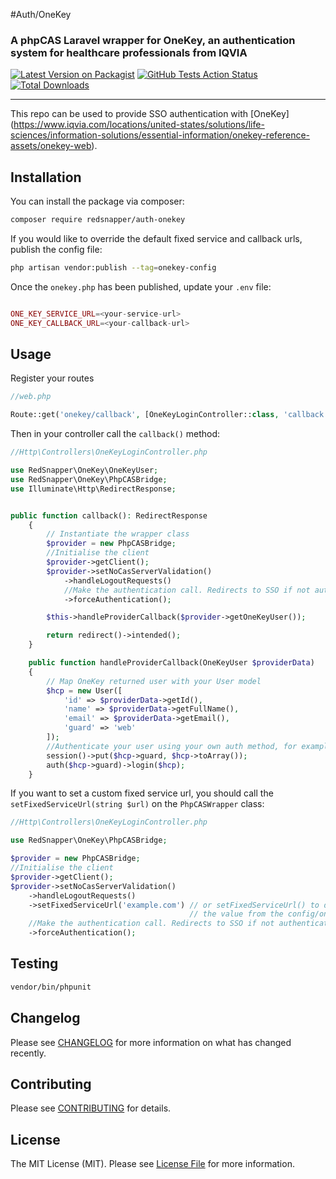 #Auth/OneKey
### A phpCAS Laravel wrapper for OneKey, an authentication system for healthcare professionals from IQVIA


[![Latest Version on Packagist](https://img.shields.io/packagist/v/vendor_slug/package_slug.svg?style=flat-square)](https://packagist.org/packages/vendor_slug/package_slug)
[![GitHub Tests Action Status](https://github.com/redsnapper/socialite-swiss-rx/workflows/run-tests/badge.svg)](https://github.com/redsnapper/socialite-swiss-rx/actions)
[![Total Downloads](https://img.shields.io/packagist/dt/vendor_slug/package_slug.svg?style=flat-square)](https://packagist.org/packages/vendor_slug/package_slug)

---
This repo can be used to provide SSO authentication with [OneKey] (https://www.iqvia.com/locations/united-states/solutions/life-sciences/information-solutions/essential-information/onekey-reference-assets/onekey-web).

## Installation

You can install the package via composer:

```bash
composer require redsnapper/auth-onekey
```


If you would like to override the default fixed service and callback urls, publish the config file:
```bash
php artisan vendor:publish --tag=onekey-config
```

Once the `onekey.php` has been published, update your `.env` file:
```php

ONE_KEY_SERVICE_URL=<your-service-url>
ONE_KEY_CALLBACK_URL=<your-callback-url>
```

## Usage

Register your routes
```php
//web.php

Route::get('onekey/callback', [OneKeyLoginController::class, 'callback'])->name('one-key.callback');
```

Then in your controller call the `callback()` method:

```php
//Http\Controllers\OneKeyLoginController.php

use RedSnapper\OneKey\OneKeyUser;
use RedSnapper\OneKey\PhpCASBridge;
use Illuminate\Http\RedirectResponse;


public function callback(): RedirectResponse
    {
        // Instantiate the wrapper class
        $provider = new PhpCASBridge;
        //Initialise the client
        $provider->getClient();
        $provider->setNoCasServerValidation()
            ->handleLogoutRequests()
            //Make the authentication call. Redirects to SSO if not authenticated.
            ->forceAuthentication();

        $this->handleProviderCallback($provider->getOneKeyUser());

        return redirect()->intended();
    }

    public function handleProviderCallback(OneKeyUser $providerData)
    {
        // Map OneKey returned user with your User model
        $hcp = new User([
            'id' => $providerData->getId(),
            'name' => $providerData->getFullName(),
            'email' => $providerData->getEmail(),
            'guard' => 'web'
        ]);
        //Authenticate your user using your own auth method, for example:
        session()->put($hcp->guard, $hcp->toArray());
        auth($hcp->guard)->login($hcp);
    }

```

If you want to set a custom fixed service url, you should call the `setFixedServiceUrl(string $url)` on the `PhpCASWrapper` class:

```php
//Http\Controllers\OneKeyLoginController.php

use RedSnapper\OneKey\PhpCASBridge;

$provider = new PhpCASBridge;
//Initialise the client
$provider->getClient();
$provider->setNoCasServerValidation()
    ->handleLogoutRequests()
    ->setFixedServiceUrl('example.com') // or setFixedServiceUrl() to default to
                                        // the value from the config/onekey.php
    //Make the authentication call. Redirects to SSO if not authenticated.
    ->forceAuthentication();
```

## Testing

```bash
vendor/bin/phpunit
```

## Changelog

Please see [CHANGELOG](CHANGELOG.md) for more information on what has changed recently.

## Contributing

Please see [CONTRIBUTING](.github/CONTRIBUTING.md) for details.

## License

The MIT License (MIT). Please see [License File](LICENSE.md) for more information.
